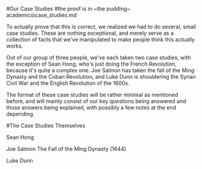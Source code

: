 #Our Case Studies
#the proof is in ~the pudding~ academics\case_studies.md

To actually prove that this is correct, we realized we had to do several, small case studies. These are nothing exceptional, and merely serve as a collection of facts that we've manipulated to make people think this actually works.

 Out of our group of three people, we've each taken two case studies, with the exception of Sean Hong, who's just doing the French Revolution, because it's quite a complex one. Joe Salmon has taken the fall of the Ming Dynasty and the Cuban Revolution, and Luke Dunn is shouldering the Syrian Civil War and the English Revolution of the 1600s.

 The format of these case studies will be rather minimal as mentioned before, and will mainly consist of our key questions being answered and those answers being explained, with possibly a few notes at the end depending.

 #The Case Studies Themselves

Sean Hong



Joe Salmon
    The Fall of the Ming Dynasty (1644)
        




Luke Dunn
